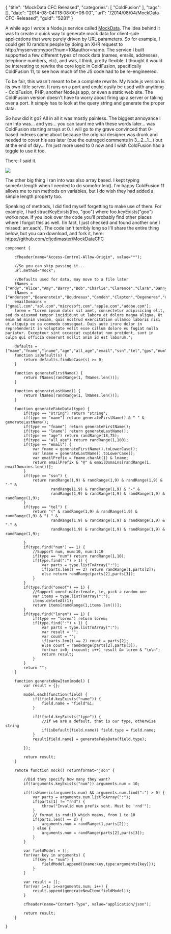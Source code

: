 {
	"title": "MockData CFC Released",
	"categories": [
		"ColdFusion"
	],
	"tags": [],
	"date": "2014-08-04T18:08:00+06:00",
	"url": "/2014/08/04/MockData-CFC-Released",
	"guid": "5281"
}

<p>
A while ago I wrote a Node.js service called <a href="https://github.com/cfjedimaster/mockdata">MockData</a>. The idea behind it was to create a quick way to generate mock data for client-side applications that were purely driven by URL parameters. So for example, I could get 10 random people by doing an XHR request to http://myserver:myport?num=10&author=name. The service I built supported a few different types of mock data (names, emails, addresses, telephone numbers, etc), and was, I think, pretty flexible. I thought it would be interesting to rewrite the core logic in ColdFusion, specifically ColdFusion 11, to see how much of the JS code had to be re-engineered.
</p>
<!--more-->
<p>
To be fair, this wasn't meant to be a complete rewrite. My Node.js version is its own little server. It runs on a port and could easily be used with anything - ColdFusion, PHP, another Node.js app, or even a static web site. The ColdFusion version doesn't have to worry about firing up a server or taking over a port. It simply has to look at the query string and generate the proper data.
</p>

<p>
So how did it go? All in all it was mostly painless. The biggest annoyance I ran into was... and yes... you can taunt me with these words later... was ColdFusion starting arrays at 0. I will go to my grave convinced that 0-based indexes came about because the original designer was drunk and needed to cover his ass later (cue the outraged comments in 3...2...1...) but at the end of day... I'm just more used to 0 now and I wish ColdFusion had a toggle to use it too.
</p>

<p>
There. I said it.
</p>

<p>
<img src="http://www.raymondcamden.com/images/puke.jpg" />
</p>

<p>
The other big thing I ran into was also array based. I kept typing someArr.length when I needed to do someArr.len(). I'm happy ColdFusion 11 allows me to run methods on variables, but I do wish they had added a simple length property too.
</p>

<p>
Speaking of methods, I did find myself forgetting to make use of them. For example, I had structKeyExists(foo, "goo") where foo.keyExists("goo") works now. If you look over the code you'll probably find other places where I forgot this as well. (In fact, I just checked and found another one I missed: arr.each). The code isn't terribly long so I'll share the entire thing below, but you can download, and fork it, here: <a href="https://github.com/cfjedimaster/MockDataCFC">https://github.com/cfjedimaster/MockDataCFC</a>

<pre><code class="language-javascript">component {

	cfheader(name=&quot;Access-Control-Allow-Origin&quot;, value=&quot;*&quot;);
	
	&#x2F;&#x2F;So you can skip passing it...
	url.method=&quot;mock&quot;;

	&#x2F;&#x2F;Defaults used for data, may move to a file later
	fNames = [&quot;Andy&quot;,&quot;Alice&quot;,&quot;Amy&quot;,&quot;Barry&quot;,&quot;Bob&quot;,&quot;Charlie&quot;,&quot;Clarence&quot;,&quot;Clara&quot;,&quot;Danny&quot;,&quot;Delores&quot;,&quot;Erin&quot;,&quot;Frank&quot;,&quot;Gary&quot;,&quot;Gene&quot;,&quot;George&quot;,&quot;Heather&quot;,&quot;Jacob&quot;,&quot;Leah&quot;,&quot;Lisa&quot;,&quot;Lynn&quot;,&quot;Nick&quot;,&quot;Noah&quot;,&quot;Ray&quot;,&quot;Roger&quot;,&quot;Scott&quot;,&quot;Todd&quot;];
	lNames = [&quot;Anderson&quot;,&quot;Bearenstein&quot;,&quot;Boudreaux&quot;,&quot;Camden&quot;,&quot;Clapton&quot;,&quot;Degeneres&quot;,&quot;Hill&quot;,&quot;Moneymaker&quot;,&quot;Padgett&quot;,&quot;Rogers&quot;,&quot;Smith&quot;,&quot;Sharp&quot;,&quot;Stroz&quot;,&quot;Zelda&quot;];
	emailDomains = [&quot;gmail.com&quot;,&quot;aol.com&quot;,&quot;microsoft.com&quot;,&quot;apple.com&quot;,&quot;adobe.com&quot;];
	lorem = &quot;Lorem ipsum dolor sit amet, consectetur adipisicing elit, sed do eiusmod tempor incididunt ut labore et dolore magna aliqua. Ut enim ad minim veniam, quis nostrud exercitation ullamco laboris nisi ut aliquip ex ea commodo consequat. Duis aute irure dolor in reprehenderit in voluptate velit esse cillum dolore eu fugiat nulla pariatur. Excepteur sint occaecat cupidatat non proident, sunt in culpa qui officia deserunt mollit anim id est laborum.&quot;;

	defaults = [&quot;name&quot;,&quot;fname&quot;,&quot;lname&quot;,&quot;age&quot;,&quot;all_age&quot;,&quot;email&quot;,&quot;ssn&quot;,&quot;tel&quot;,&quot;gps&quot;,&quot;num&quot;];
	function isDefault(s) {
		return defaults.findNoCase(s) &gt;= 0; 
	}

	function generateFirstName() {
		return fNames[randRange(1, fNames.len())];
	}

	function generateLastName() {
		return lNames[randRange(1, lNames.len())];
	}

	function generateFakeData(type) {
		if(type == &quot;string&quot;) return &quot;string&quot;;
		if(type == &quot;name&quot;) return generateFirstName() &amp; &quot; &quot; &amp; generateLastName();
		if(type == &quot;fname&quot;) return generateFirstName();
		if(type == &quot;lname&quot;) return generateLastName();
		if(type == &quot;age&quot;) return randRange(18,75);
		if(type == &quot;all_age&quot;) return randRange(1,100);
		if(type == &quot;email&quot;) {
			var fname = generateFirstName().toLowerCase();
			var lname = generateLastName().toLowerCase();
			var emailPrefix = fname.charAt(1) &amp; lname;
			return emailPrefix &amp; &quot;@&quot; &amp; emailDomains[randRange(1, emailDomains.len())];
		}
		if(type == &quot;ssn&quot;) {
			return randRange(1,9) &amp; randRange(1,9) &amp; randRange(1,9) &amp; &quot;-&quot; &amp;
				    randRange(1,9) &amp; randRange(1,9) &amp; &quot;-&quot; &amp; 
				    randRange(1,9) &amp; randRange(1,9) &amp; randRange(1,9) &amp; randRange(1,9);
		}
		if(type == &quot;tel&quot;) {
			return &quot;(&quot; &amp; randRange(1,9) &amp; randRange(1,9) &amp; randRange(1,9) &amp; &quot;) &quot; &amp;
				    randRange(1,9) &amp; randRange(1,9) &amp; randRange(1,9) &amp; &quot;-&quot; &amp; 
				    randRange(1,9) &amp; randRange(1,9) &amp; randRange(1,9) &amp; randRange(1,9);
	
		}
		if(type.find(&quot;num&quot;) == 1) {
			&#x2F;&#x2F;Support num, num:10, num:1:10
			if(type == &quot;num&quot;) return randRange(1,10);
			if(type.find(&quot;:&quot;) &gt; 1) {
				var parts = type.listToArray(&quot;:&quot;);
				if(parts.len() == 2) return randRange(1,parts[2]);
				else return randRange(parts[2],parts[3]);
			}
		}
		if(type.find(&quot;oneof&quot;) == 1) {
			&#x2F;&#x2F;Support oneof:male:female, ie, pick a random one
			var items = type.listToArray(&quot;:&quot;);
			items.deleteAt(1);
			return items[randRange(1,items.len())];
		}
		if(type.find(&quot;lorem&quot;) == 1) {
			if(type == &quot;lorem&quot;) return lorem;
			if(type.find(&quot;:&quot;) &gt; 1) {
				var parts = type.listToArray(&quot;:&quot;);
				var result = &quot;&quot;;
				var count = &quot;&quot;;
				if(parts.len() == 2) count = parts[2];
				else count = randRange(parts[2],parts[3]);
				for(var i=0; i&lt;count; i++) result &amp;= lorem &amp; &quot;\n\n&quot;;
				return result;
			}
		}
		return &quot;&quot;;
	}

	function generateNewItem(model) {
		var result = {};

		model.each(function(field) {
			if(!field.keyExists(&quot;name&quot;)) {
				field.name = &quot;field&quot;&amp;i;
			}
	
			if(!field.keyExists(&quot;type&quot;)) {
				&#x2F;&#x2F;if we are a default, that is our type, otherwise string
				if(isDefault(field.name)) field.type = field.name;
			}
			result[field.name] = generateFakeData(field.type);
			
		});
		
		return result;
	}
	
	remote function mock() returnformat=&quot;json&quot; {
		
		&#x2F;&#x2F;Did they specify how many they want?
		if(!arguments.keyExists(&quot;num&quot;)) arguments.num = 10;

		if(!isNumeric(arguments.num) &amp;&amp; arguments.num.find(&quot;:&quot;) &gt; 0) {
			var parts = arguments.num.listToArray(&quot;:&quot;);
			if(parts[1] != &quot;rnd&quot;) {
				throw(&quot;Invalid num prefix sent. Must be &#x27;rnd&#x27;&quot;);
			}
			&#x2F;&#x2F; format is rnd:10 which means, from 1 to 10
			if(parts.len() == 2) {
				arguments.num = randRange(1,parts[2]);
			} else {
				arguments.num = randRange(parts[2],parts[3]);
			}
		}

		var fieldModel = [];
		for(var key in arguments) {
			if(key != &quot;num&quot;) {
				fieldModel.append({name:key,type:arguments[key]});
			}
		}
	
		var result = [];
		for(var i=1; i&lt;=arguments.num; i++) {
			result.append(generateNewItem(fieldModel));
		}
			
		cfheader(name=&quot;Content-Type&quot;, value=&quot;application&#x2F;json&quot;);

		return result;
	}

}</code></pre>